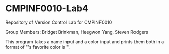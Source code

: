 # CMPINF0010-Lab4
Repository of Version Control Lab for CMPINF0010

Group Members:
Bridget Brinkman,
Heegwon Yang,
Steven Rodgers

This program takes a name input and a color input and prints them both in a format of "<name>'s favorite color is <color>".
